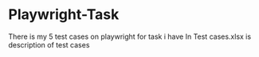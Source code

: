 # Playwright-Task
There is my 5 test cases on playwright for task i have
In Test cases.xlsx is description of test cases
